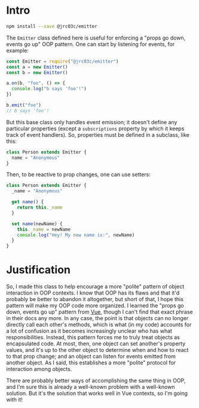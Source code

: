 # Intro

```bash
npm install --save @jrc03c/emitter
```

The `Emitter` class defined here is useful for enforcing a "props go down, events go up" OOP pattern. One can start by listening for events, for example:

```js
const Emitter = require("@jrc03c/emitter")
const a = new Emitter()
const b = new Emitter()

a.on(b, "foo", () => {
  console.log("b says 'foo'!")
})

b.emit("foo")
// b says 'foo'!
```

But this base class only handles event emission; it doesn't define any particular properties (except a `subscriptions` property by which it keeps track of event handlers). So, properties must be defined in a subclass, like this:

```js
class Person extends Emitter {
  name = "Anonymous"
}
```

Then, to be reactive to prop changes, one can use setters:

```js
class Person extends Emitter {
  _name = "Anonymous"

  get name() {
    return this._name
  }

  set name(newName) {
    this._name = newName
    console.log("Hey! My new name is:", newName)
  }
}
```

# Justification

So, I made this class to help encourage a more "polite" pattern of object interaction in OOP contexts. I know that OOP has its flaws and that it'd probably be better to abandon it altogether, but short of that, I hope this pattern will make my OOP code more organized. I learned the "props go down, events go up" pattern from [Vue](https://vuejs.org), though I can't find that exact phrase in their docs any more. In any case, the point is that objects can no longer directly call each other's methods, which is what (in my code) accounts for a lot of confusion as it becomes increasingly unclear who has what responsibilities. Instead, this pattern forces me to truly treat objects as encapsulated code. At most, then, one object can set another's property values, and it's up to the other object to determine when and how to react to that prop change; and an object can listen for events emitted from another object. As I said, this establishes a more "polite" protocol for interaction among objects.

There are probably better ways of accomplishing the same thing in OOP, and I'm sure this is already a well-known problem with a well-known solution. But it's the solution that works well in Vue contexts, so I'm going with it!
